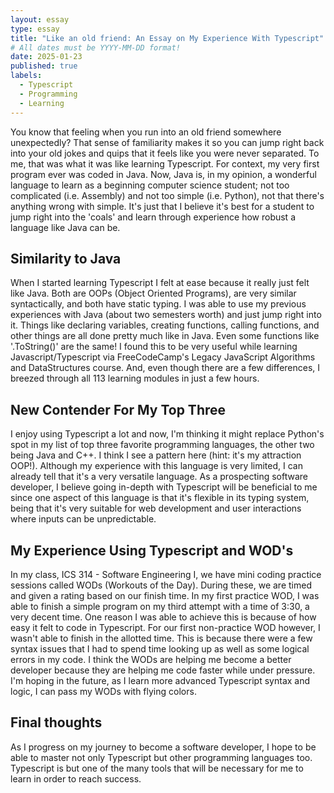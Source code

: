```yaml
---
layout: essay
type: essay
title: "Like an old friend: An Essay on My Experience With Typescript"
# All dates must be YYYY-MM-DD format!
date: 2025-01-23
published: true
labels:
  - Typescript
  - Programming
  - Learning
---
```


  You know that feeling when you run into an old friend somewhere unexpectedly? That sense of familiarity makes it so you can jump right back into your old jokes and quips that it feels like you were never separated. To me, that was what it was like learning Typescript.
For context, my very first program ever was coded in Java. Now, Java is, in my opinion, a wonderful language to learn as a beginning computer science student; not too complicated (i.e. Assembly) and not too simple (i.e. Python), not that there's anything wrong with simple. 
It's just that I believe it's best for a student to jump right into the 'coals' and learn through experience how robust a language like Java can be.

## Similarity to Java
When I started learning Typescript I felt at ease because it really just felt like Java. Both are OOPs (Object Oriented Programs), are very similar syntactically, and both have static typing. I was able to use my previous experiences with Java (about two semesters worth) and just 
jump right into it. Things like declaring variables, creating functions, calling functions, and other things are all done pretty much like in Java. Even some functions like '.ToString()' are the same! I found this to be very useful while learning Javascript/Typescript via 
FreeCodeCamp's Legacy JavaScript Algorithms and DataStructures course. And, even though there are a few differences, I breezed through all 113 learning modules in just a few hours.

## New Contender For My Top Three
I enjoy using Typescript a lot and now, I'm thinking it might replace Python's spot in my list of top three favorite programming languages, the other two being Java and C++. I think I see a pattern here (hint: it's my attraction OOP!). Although my experience with this language is very limited,
I can already tell that it's a very versatile language. As a prospecting software developer, I believe going in-depth with Typescript will be beneficial to me since one aspect of this language is that it's flexible in its typing system, being that it's very suitable for web development and user 
interactions where inputs can be unpredictable.

## My Experience Using Typescript and WOD's
In my class, ICS 314 - Software Engineering I, we have mini coding practice sessions called WODs (Workouts of the Day). During these, we are timed and given a rating based on our finish time. In my first practice WOD, I was able to finish a simple program on my third attempt with a time of 3:30, a very decent time.
One reason I was able to achieve this is because of how easy it felt to code in Typescript. For our first non-practice WOD however, I wasn't able to finish in the allotted time. This is because there were a few syntax issues that I had to spend time looking up as well as some logical errors in my code. I 
think the WODs are helping me become a better developer because they are helping me code faster while under pressure. I'm hoping in the future, as I learn more advanced Typescript syntax and logic, I can pass my WODs with flying colors.

## Final thoughts
As I progress on my journey to become a software developer, I hope to be able to master not only Typescript but other programming languages too. Typescript is but one of the many tools that will be necessary for me to learn in order to reach success.




